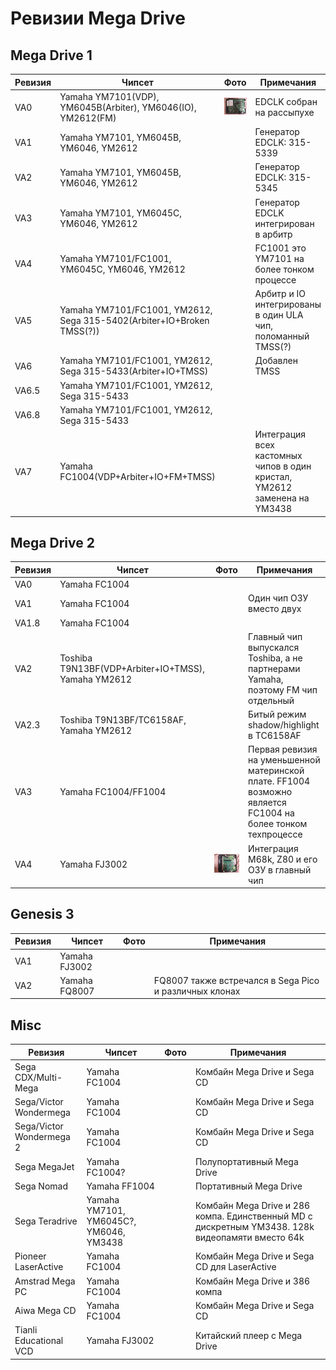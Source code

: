 # Ревизии Mega Drive

## Mega Drive 1

|Ревизия|Чипсет|Фото|Примечания|
|---|---|---|---|
|VA0|Yamaha YM7101(VDP), YM6045B(Arbiter), YM6046(IO), YM2612(FM)|![/MDRevisions/Photo/md1va0.jpg](/MDRevisions/Photo/md1va0.jpg)|EDCLK собран на рассыпухе|
|VA1|Yamaha YM7101, YM6045B, YM6046, YM2612| |Генератор EDCLK: 315-5339|
|VA2|Yamaha YM7101, YM6045B, YM6046, YM2612| |Генератор EDCLK: 315-5345|
|VA3|Yamaha YM7101, YM6045С, YM6046, YM2612| |Генератор EDCLK интегрирован в арбитр|
|VA4|Yamaha YM7101/FC1001, YM6045С, YM6046, YM2612| |FC1001 это YM7101 на более тонком процессе|
|VA5|Yamaha YM7101/FC1001, YM2612, Sega 315-5402(Arbiter+IO+Broken TMSS(?))| |Арбитр и IO интегрированы в один ULA чип, поломанный TMSS(?)|
|VA6|Yamaha YM7101/FC1001, YM2612, Sega 315-5433(Arbiter+IO+TMSS)| |Добавлен TMSS|
|VA6.5|Yamaha YM7101/FC1001, YM2612, Sega 315-5433| | |
|VA6.8|Yamaha YM7101/FC1001, YM2612, Sega 315-5433| | |
|VA7|Yamaha FC1004(VDP+Arbiter+IO+FM+TMSS)| |Интеграция всех кастомных чипов в один кристал, YM2612 заменена на YM3438|

## Mega Drive 2

|Ревизия|Чипсет|Фото|Примечания|
|---|---|---|---|
|VA0|Yamaha FC1004| | |
|VA1|Yamaha FC1004| |Один чип ОЗУ вместо двух|
|VA1.8|Yamaha FC1004| | |
|VA2|Toshiba T9N13BF(VDP+Arbiter+IO+TMSS), Yamaha YM2612| |Главный чип выпускался Toshiba, а не партнерами Yamaha, поэтому FM чип отдельный| 
|VA2.3|Toshiba T9N13BF/TC6158AF, Yamaha YM2612| |Битый режим shadow/highlight в TC6158AF|
|VA3|Yamaha FC1004/FF1004| |Первая ревизия на уменьшенной материнской плате. FF1004 возможно является FC1004 на более тонком техпроцессе|
|VA4|Yamaha FJ3002|![/MDRevisions/Photo/md2va4.jpg](/MDRevisions/Photo/md2va4.jpg)|Интеграция M68k, Z80 и его ОЗУ в главный чип|

## Genesis 3

|Ревизия|Чипсет|Фото|Примечания|
|---|---|---|---|
|VA1|Yamaha FJ3002| | |
|VA2|Yamaha FQ8007| |FQ8007 также встречался в Sega Pico и различных клонах|

## Misc

|Ревизия|Чипсет|Фото|Примечания|
|---|---|---|---|
|Sega CDX/Multi-Mega|Yamaha FC1004| |Комбайн Mega Drive и Sega CD|
|Sega/Victor Wondermega|Yamaha FC1004| |Комбайн Mega Drive и Sega CD|
|Sega/Victor Wondermega 2|Yamaha FC1004| |Комбайн Mega Drive и Sega CD|
|Sega MegaJet|Yamaha FC1004?| |Полупортативный Mega Drive|
|Sega Nomad|Yamaha FF1004| |Портативный Mega Drive|
|Sega Teradrive|Yamaha YM7101, YM6045С?, YM6046, YM3438| |Комбайн Mega Drive и 286 компа. Единственный MD с дискретным YM3438. 128k видеопамяти вместо 64k|
|Pioneer LaserActive|Yamaha FC1004| |Комбайн Mega Drive и Sega CD для LaserActive|
|Amstrad Mega PC|Yamaha FC1004| |Комбайн Mega Drive и 386 компа|
|Aiwa Mega CD|Yamaha FC1004| |Комбайн Mega Drive и Sega CD|
|Tianli Educational VCD|Yamaha FJ3002| |Китайский плеер с Mega Drive|
